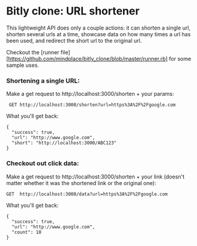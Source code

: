 # Bitly clone: URL shortener

This lightweight API does only a couple actions: it can shorten a single url, shorten several urls at a time,
showcase data on how many times a url has been used, and redirect the short url to the original url.

Checkout the [runner file][https://github.com/mindplace/bitly_clone/blob/master/runner.rb] for some sample uses.

### Shortening a single URL:
Make a get request to http://localhost:3000/shorten + your params:
```
 GET http://localhost:3000/shorten?url=https%3A%2F%2Fgoogle.com
```

What you'll get back:

```
{
  "success": true,
  "url": "http://www.google.com",
  "short": "http://localhost:3000/ABC123"
}
```

### Checkout out click data:
Make a get request to http://localhost:3000/shorten + your link (doesn't matter whether it was the shortened link or the original one):
```
GET  http://localhost:3000/data?url=https%3A%2F%2Fgoogle.com
```

What you'll get back:

```
{
  "success": true,
  "url": "http://www.google.com",
  "count": 10
}
```
